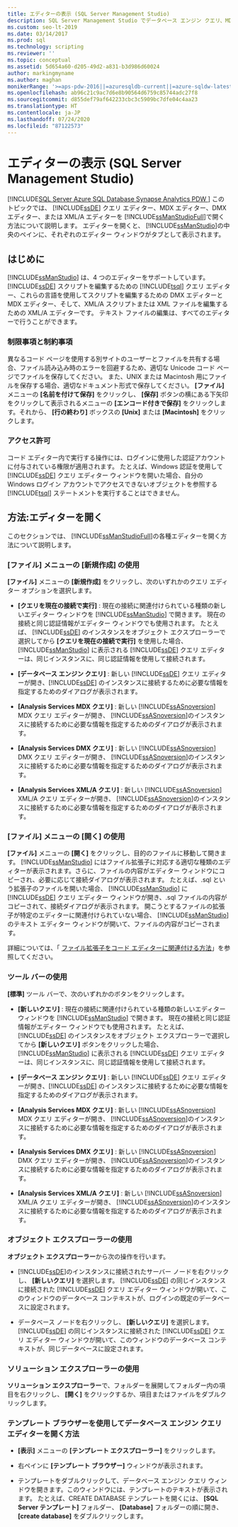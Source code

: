 ```yaml
---
title: エディターの表示 (SQL Server Management Studio)
description: SQL Server Management Studio でデータベース エンジン クエリ、MDX、DMX、および XML/A エディターを開く方法について説明します。
ms.custom: seo-lt-2019
ms.date: 03/14/2017
ms.prod: sql
ms.technology: scripting
ms.reviewer: ''
ms.topic: conceptual
ms.assetid: 5d654a60-d205-49d2-a831-b3d986d60024
author: markingmyname
ms.author: maghan
monikerRange: '>=aps-pdw-2016||=azuresqldb-current||=azure-sqldw-latest||>=sql-server-2016||=sqlallproducts-allversions||>=sql-server-linux-2017||=azuresqldb-mi-current'
ms.openlocfilehash: ab96c21c9ac7d6e8b90564d6759c85744adc27f8
ms.sourcegitcommit: d855def79af642233cbc3c5909bc7dfe04c4aa23
ms.translationtype: HT
ms.contentlocale: ja-JP
ms.lasthandoff: 07/24/2020
ms.locfileid: "87122573"
---
```

# <a name="open-an-editor-sql-server-management-studio"></a>エディターの表示 (SQL Server Management Studio)
[!INCLUDE[SQL Server Azure SQL Database Synapse Analytics PDW ](../../includes/applies-to-version/sql-asdb-asdbmi-asa-pdw.md)]
  このトピックでは、 [!INCLUDE[ssDE](../../includes/ssde-md.md)] クエリ エディター、MDX エディター、DMX エディター、または XML/A エディターを [!INCLUDE[ssManStudioFull](../../includes/ssmanstudiofull-md.md)]で開く方法について説明します。 エディターを開くと、 [!INCLUDE[ssManStudio](../../includes/ssmanstudio-md.md)]の中央のペインに、それぞれのエディター ウィンドウがタブとして表示されます。  
  
## <a name="before-you-begin"></a>はじめに  
 [!INCLUDE[ssManStudio](../../includes/ssmanstudio-md.md)] は、4 つのエディターをサポートしています。 [!INCLUDE[ssDE](../../includes/ssde-md.md)] スクリプトを編集するための [!INCLUDE[tsql](../../includes/tsql-md.md)] クエリ エディター、これらの言語を使用してスクリプトを編集するための DMX エディターと MDX エディター、そして、XML/A スクリプトまたは XML ファイルを編集するための XML/A エディターです。 テキスト ファイルの編集は、すべてのエディターで行うことができます。  
  
### <a name="limitations-and-restrictions"></a>制限事項と制約事項  
 異なるコード ページを使用する別サイトのユーザーとファイルを共有する場合、ファイル読み込み時のエラーを回避するため、適切な Unicode コード ページでファイルを保存してください。 また、UNIX または Macintosh 用にファイルを保存する場合、適切なドキュメント形式で保存してください。 **[ファイル]** メニューの **[名前を付けて保存]** をクリックし、 **[保存]** ボタンの横にある下矢印をクリックして表示されるメニューの **[エンコード付きで保存]** をクリックします。それから、 **[行の終わり]** ボックスの **[Unix]** または **[Macintosh]** をクリックします。  
  
### <a name="permissions"></a>アクセス許可  
 コード エディター内で実行する操作には、ログインに使用した認証アカウントに付与されている権限が適用されます。 たとえば、Windows 認証を使用して [!INCLUDE[ssDE](../../includes/ssde-md.md)] クエリ エディター ウィンドウを開いた場合、自分の Windows ログイン アカウントでアクセスできないオブジェクトを参照する [!INCLUDE[tsql](../../includes/tsql-md.md)] ステートメントを実行することはできません。  
  
## <a name="how-to-open-editors"></a>方法:エディターを開く  
 このセクションでは、 [!INCLUDE[ssManStudioFull](../../includes/ssmanstudiofull-md.md)]の各種エディターを開く方法について説明します。  
  
### <a name="using-the-filenew-menu"></a>[ファイル] メニューの [新規作成] の使用  
 **[ファイル]** メニューの **[新規作成]** をクリックし、次のいずれかのクエリ エディター オプションを選択します。  
  
-   **[クエリを現在の接続で実行]** : 現在の接続に関連付けられている種類の新しいエディター ウィンドウを [!INCLUDE[ssManStudio](../../includes/ssmanstudio-md.md)] で開きます。 現在の接続と同じ認証情報がエディター ウィンドウでも使用されます。 たとえば、 [!INCLUDE[ssDE](../../includes/ssde-md.md)] のインスタンスをオブジェクト エクスプローラーで選択してから **[クエリを現在の接続で実行]** を使用した場合、 [!INCLUDE[ssManStudio](../../includes/ssmanstudio-md.md)] に表示される [!INCLUDE[ssDE](../../includes/ssde-md.md)] クエリ エディターは、同じインスタンスに、同じ認証情報を使用して接続されます。  
  
-   **[データベース エンジン クエリ]** : 新しい [!INCLUDE[ssDE](../../includes/ssde-md.md)] クエリ エディターが開き、[!INCLUDE[ssDE](../../includes/ssde-md.md)] のインスタンスに接続するために必要な情報を指定するためのダイアログが表示されます。  
  
-   **[Analysis Services MDX クエリ]** : 新しい [!INCLUDE[ssASnoversion](../../includes/ssasnoversion-md.md)] MDX クエリ エディターが開き、 [!INCLUDE[ssASnoversion](../../includes/ssasnoversion-md.md)]のインスタンスに接続するために必要な情報を指定するためのダイアログが表示されます。  
  
-   **[Analysis Services DMX クエリ]** : 新しい [!INCLUDE[ssASnoversion](../../includes/ssasnoversion-md.md)] DMX クエリ エディターが開き、 [!INCLUDE[ssASnoversion](../../includes/ssasnoversion-md.md)]のインスタンスに接続するために必要な情報を指定するためのダイアログが表示されます。  
  
-   **[Analysis Services XML/A クエリ]** : 新しい [!INCLUDE[ssASnoversion](../../includes/ssasnoversion-md.md)] XML/A クエリ エディターが開き、 [!INCLUDE[ssASnoversion](../../includes/ssasnoversion-md.md)]のインスタンスに接続するために必要な情報を指定するためのダイアログが表示されます。  
  
### <a name="using-the-fileopen-menu"></a>[ファイル] メニューの [開く] の使用  
 **[ファイル]** メニューの **[開く]** をクリックし、目的のファイルに移動して開きます。 [!INCLUDE[ssManStudio](../../includes/ssmanstudio-md.md)] にはファイル拡張子に対応する適切な種類のエディターが表示されます。さらに、ファイルの内容がエディター ウィンドウにコピーされ、必要に応じて接続ダイアログが表示されます。 たとえば、.sql という拡張子のファイルを開いた場合、 [!INCLUDE[ssManStudio](../../includes/ssmanstudio-md.md)] に [!INCLUDE[ssDE](../../includes/ssde-md.md)] クエリ エディター ウィンドウが開き、.sql ファイルの内容がコピーされて、接続ダイアログが表示されます。 開こうとするファイルの拡張子が特定のエディターに関連付けられていない場合、 [!INCLUDE[ssManStudio](../../includes/ssmanstudio-md.md)] のテキスト エディター ウィンドウが開いて、ファイルの内容がコピーされます。  
  
 詳細については、「 [ファイル拡張子をコード エディターに関連付ける方法](../../relational-databases/scripting/associate-file-extensions-to-a-code-editor.md)」を参照してください。  
  
### <a name="using-the-toolbar"></a>ツール バーの使用  
 **[標準]** ツール バーで、次のいずれかのボタンをクリックします。  
  
-   **[新しいクエリ]** : 現在の接続に関連付けられている種類の新しいエディター ウィンドウを [!INCLUDE[ssManStudio](../../includes/ssmanstudio-md.md)] で開きます。 現在の接続と同じ認証情報がエディター ウィンドウでも使用されます。 たとえば、 [!INCLUDE[ssDE](../../includes/ssde-md.md)] のインスタンスをオブジェクト エクスプローラーで選択してから **[新しいクエリ]** ボタンをクリックした場合、 [!INCLUDE[ssManStudio](../../includes/ssmanstudio-md.md)] に表示される [!INCLUDE[ssDE](../../includes/ssde-md.md)] クエリ エディターは、同じインスタンスに、同じ認証情報を使用して接続されます。  
  
-   **[データベース エンジン クエリ]** : 新しい [!INCLUDE[ssDE](../../includes/ssde-md.md)] クエリ エディターが開き、[!INCLUDE[ssDE](../../includes/ssde-md.md)] のインスタンスに接続するために必要な情報を指定するためのダイアログが表示されます。  
  
-   **[Analysis Services MDX クエリ]** : 新しい [!INCLUDE[ssASnoversion](../../includes/ssasnoversion-md.md)] MDX クエリ エディターが開き、 [!INCLUDE[ssASnoversion](../../includes/ssasnoversion-md.md)]のインスタンスに接続するために必要な情報を指定するためのダイアログが表示されます。  
  
-   **[Analysis Services DMX クエリ]** : 新しい [!INCLUDE[ssASnoversion](../../includes/ssasnoversion-md.md)] DMX クエリ エディターが開き、 [!INCLUDE[ssASnoversion](../../includes/ssasnoversion-md.md)]のインスタンスに接続するために必要な情報を指定するためのダイアログが表示されます。  
  
-   **[Analysis Services XML/A クエリ]** : 新しい [!INCLUDE[ssASnoversion](../../includes/ssasnoversion-md.md)] XML/A クエリ エディターが開き、 [!INCLUDE[ssASnoversion](../../includes/ssasnoversion-md.md)]のインスタンスに接続するために必要な情報を指定するためのダイアログが表示されます。  
  
### <a name="using-object-explorer"></a>オブジェクト エクスプローラーの使用  
 **オブジェクト エクスプローラー**から次の操作を行います。  
  
-   [!INCLUDE[ssDE](../../includes/ssde-md.md)]のインスタンスに接続されたサーバー ノードを右クリックし、 **[新しいクエリ]** を選択します。 [!INCLUDE[ssDE](../../includes/ssde-md.md)] の同じインスタンスに接続された [!INCLUDE[ssDE](../../includes/ssde-md.md)] クエリ エディター ウィンドウが開いて、このウィンドウのデータベース コンテキストが、ログインの既定のデータベースに設定されます。  
  
-   データベース ノードを右クリックし、 **[新しいクエリ]** を選択します。 [!INCLUDE[ssDE](../../includes/ssde-md.md)] の同じインスタンスに接続された [!INCLUDE[ssDE](../../includes/ssde-md.md)] クエリ エディター ウィンドウが開いて、このウィンドウのデータベース コンテキストが、同じデータベースに設定されます。  
  
### <a name="using-solution-explorer"></a>ソリューション エクスプローラーの使用  
 **ソリューション エクスプローラー**で、フォルダーを展開してフォルダー内の項目を右クリックし、 **[開く]** をクリックするか、項目またはファイルをダブルクリックします。  
  
### <a name="using-template-browser-to-open-the-database-engine-query-editor"></a>テンプレート ブラウザーを使用してデータベース エンジン クエリ エディターを開く方法  
  
-   **[表示]** メニューの **[テンプレート エクスプローラー]** をクリックします。  
  
-   右ペインに **[テンプレート ブラウザー]** ウィンドウが表示されます。  
  
-   テンプレートをダブルクリックして、データベース エンジン クエリ ウィンドウを開きます。このウィンドウには、テンプレートのテキストが表示されます。 たとえば、CREATE DATABASE テンプレートを開くには、 **[SQL Server テンプレート]** フォルダー、 **[Database]** フォルダーの順に開き、 **[create database]** をダブルクリックします。  
  
  
